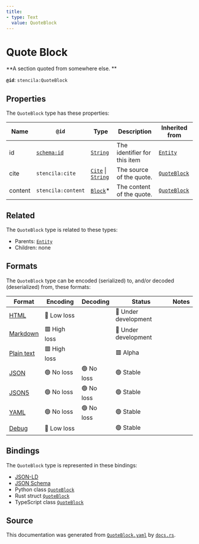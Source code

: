 ```yaml
---
title:
- type: Text
  value: QuoteBlock
---
```


# Quote Block

**A section quoted from somewhere else.
**

**`@id`**: `stencila:QuoteBlock`

## Properties

The `QuoteBlock` type has these properties:

| Name    | `@id`                                | Type                                                                                                                                 | Description                  | Inherited from                                                               |
| ------- | ------------------------------------ | ------------------------------------------------------------------------------------------------------------------------------------ | ---------------------------- | ---------------------------------------------------------------------------- |
| id      | [`schema:id`](https://schema.org/id) | [`String`](https://stencila.dev/docs/reference/schema/data/string)                                                                   | The identifier for this item | [`Entity`](https://stencila.dev/docs/reference/schema/other/entity)          |
| cite    | `stencila:cite`                      | [`Cite`](https://stencila.dev/docs/reference/schema/prose/cite) \| [`String`](https://stencila.dev/docs/reference/schema/data/string) | The source of the quote.     | [`QuoteBlock`](https://stencila.dev/docs/reference/schema/prose/quote-block) |
| content | `stencila:content`                   | [`Block`](https://stencila.dev/docs/reference/schema/prose/block)*                                                                   | The content of the quote.    | [`QuoteBlock`](https://stencila.dev/docs/reference/schema/prose/quote-block) |

## Related

The `QuoteBlock` type is related to these types:

- Parents: [`Entity`](https://stencila.dev/docs/reference/schema/other/entity)
- Children: none

## Formats

The `QuoteBlock` type can be encoded (serialized) to, and/or decoded (deserialized) from, these formats:

| Format                                                           | Encoding       | Decoding     | Status                 | Notes |
| ---------------------------------------------------------------- | -------------- | ------------ | ---------------------- | ----- |
| [HTML](https://stencila.dev/docs/reference/formats/{name})       | 🔷 Low loss     |              | 🚧 Under development    |       |
| [Markdown](https://stencila.dev/docs/reference/formats/{name})   | 🟥 High loss    |              | 🚧 Under development    |       |
| [Plain text](https://stencila.dev/docs/reference/formats/{name}) | 🟥 High loss    |              | 🟥 Alpha                |       |
| [JSON](https://stencila.dev/docs/reference/formats/{name})       | 🟢 No loss      | 🟢 No loss    | 🟢 Stable               |       |
| [JSON5](https://stencila.dev/docs/reference/formats/{name})      | 🟢 No loss      | 🟢 No loss    | 🟢 Stable               |       |
| [YAML](https://stencila.dev/docs/reference/formats/{name})       | 🟢 No loss      | 🟢 No loss    | 🟢 Stable               |       |
| [Debug](https://stencila.dev/docs/reference/formats/{name})      | 🔷 Low loss     |              | 🟢 Stable               |       |

## Bindings

The `QuoteBlock` type is represented in these bindings:

- [JSON-LD](https://stencila.dev/QuoteBlock.jsonld)
- [JSON Schema](https://stencila.dev/QuoteBlock.schema.json)
- Python class [`QuoteBlock`](https://github.com/stencila/stencila/blob/main/python/stencila/types/quote_block.py)
- Rust struct [`QuoteBlock`](https://github.com/stencila/stencila/blob/main/rust/schema/src/types/quote_block.rs)
- TypeScript class [`QuoteBlock`](https://github.com/stencila/stencila/blob/main/typescript/src/types/QuoteBlock.ts)

## Source

This documentation was generated from [`QuoteBlock.yaml`](https://github.com/stencila/stencila/blob/main/schema/QuoteBlock.yaml) by [`docs.rs`](https://github.com/stencila/stencila/blob/main/rust/schema-gen/src/docs.rs).